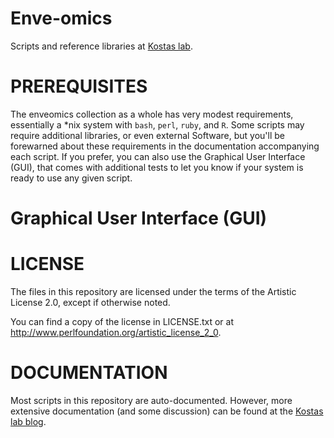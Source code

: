 # Enve-omics

Scripts and reference libraries at [Kostas lab](http://enve-omics.gatech.edu).

# PREREQUISITES

The enveomics collection as a whole has very modest requirements, essentially a
*nix system with `bash`, `perl`, `ruby`, and `R`. Some scripts may require
additional libraries, or even external Software, but you'll be forewarned about
these requirements in the documentation accompanying each script. If you prefer,
you can also use the Graphical User Interface (GUI), that comes with additional
tests to let you know if your system is ready to use any given script.

# Graphical User Interface (GUI)



# LICENSE

The files in this repository are licensed under the terms of the
Artistic License 2.0, except if otherwise noted.

You can find a copy of the license in LICENSE.txt or at
http://www.perlfoundation.org/artistic_license_2_0.

# DOCUMENTATION

Most scripts in this repository are auto-documented.  However,
more extensive documentation (and some discussion) can be found
at the [Kostas lab blog](http://enveomics.blogspot.com/).

